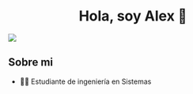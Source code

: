 <body>
  <div align="center">
  <h1> Hola, soy Alex 👋</h1>
</div>
<div>
  <img src="https://github.com/AlexEstuardo/imagenFondo/blob/main/FondoGitHub.png">
</div>

## Sobre mi
- 🧑‍🎓 Estudiante de ingeniería en Sistemas</li>
</body>


